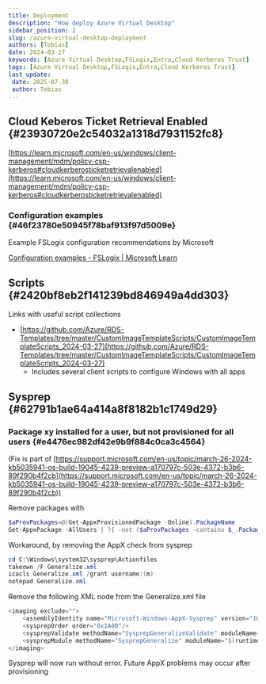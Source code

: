 ```yaml
---
title: Deployment
description: "How deploy Azure Virtual Desktop"
sidebar_position: 2
slug: /azure-virtual-desktop-deployment
authors: [Tobias]
date: 2024-03-27
keywords: [Azure Virtual Desktop,FSLogix,Entra,Cloud Kerberos Trust]
tags: [Azure Virtual Desktop,FSLogix,Entra,Cloud Kerberos Trust]
last_update: 
 date: 2025-07-30
 author: Tobias
---
```




## Cloud Keberos Ticket Retrieval Enabled {#23930720e2c54032a1318d7931152fc8}


[https://learn.microsoft.com/en-us/windows/client-management/mdm/policy-csp-kerberos#cloudkerberosticketretrievalenabled](https://learn.microsoft.com/en-us/windows/client-management/mdm/policy-csp-kerberos#cloudkerberosticketretrievalenabled)


### Configuration examples {#46f23780e50945f78baf913f97d5009e}


Example FSLogix configuration recommendations by Microsoft


[Configuration examples - FSLogix | Microsoft Learn](https://learn.microsoft.com/en-us/fslogix/concepts-configuration-examples)


## Scripts {#2420bf8eb2f141239bd846949a4dd303}


Links with useful script collections

- [https://github.com/Azure/RDS-Templates/tree/master/CustomImageTemplateScripts/CustomImageTemplateScripts_2024-03-27](https://github.com/Azure/RDS-Templates/tree/master/CustomImageTemplateScripts/CustomImageTemplateScripts_2024-03-27)
	- Includes several client scripts to configure Windows with all apps

## Sysprep {#62791b1ae64a414a8f8182b1c1749d29}


### **Package xy installed for a user, but not provisioned for all users** {#e4476ec982df42e9b9f884c0ca3c4564}


(Fix is part of [https://support.microsoft.com/en-us/topic/march-26-2024-kb5035941-os-build-19045-4239-preview-a170797c-503e-4372-b3b6-89f290b4f2cb](https://support.microsoft.com/en-us/topic/march-26-2024-kb5035941-os-build-19045-4239-preview-a170797c-503e-4372-b3b6-89f290b4f2cb))


Remove packages with


```powershell
$aProvPackages=@(Get-AppxProvisionedPackage -Online).PackageName
Get-AppxPackage -AllUsers | ?{ -not ($aProvPackages -contains $_.PackageFullName ) } | %{write-host $_;Remove-AppxPackage -AllUsers -Package $_}
```


Workaround, by removing the AppX check from sysprep


```powershell
cd C:\Windows\system32\sysprep\Actionfiles
takeown /F Generalize.xml
icacls Generalize.xml /grant username:(m)
notepad Generalize.xml 
```


Remove the following XML node from the Generalize.xml file


```powershell
<imaging exclude="">
    <assemblyIdentity name="Microsoft-Windows-AppX-Sysprep" version="10.0.19041.1566" publicKeyToken="31bf3856ad364e35" processorArchitecture="amd64" versionScope="NonSxS"/>
    <sysprepOrder order="0x1A00"/>
    <sysprepValidate methodName="SysprepGeneralizeValidate" moduleName="$(runtime.system32)\AppxSysprep.dll"/>
    <sysprepModule methodName="SysprepGeneralize" moduleName="$(runtime.system32)\AppxSysprep.dll"/>
</imaging>
```


Sysprep will now run without error. Future AppX problems may occur after provisioning

